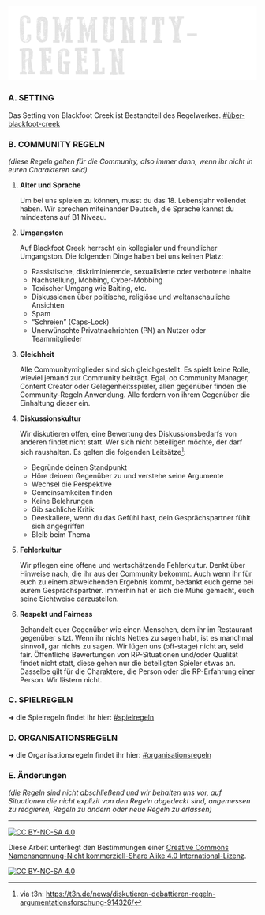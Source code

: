 ![headerimage: community-regeln](../0_assets/images/communityregeln.png?raw=true)

### __**A. SETTING**__

Das Setting von Blackfoot Creek ist Bestandteil des Regelwerkes. [#über-blackfoot-creek](../README.md)

### __**B. COMMUNITY REGELN**__
_(diese Regeln gelten für die Community, also immer dann, wenn ihr nicht in euren Charakteren seid)_

1. **Alter und Sprache**

    Um bei uns spielen zu können, musst du das 18. Lebensjahr vollendet haben. Wir sprechen miteinander Deutsch, die Sprache kannst du mindestens auf B1 Niveau.

2. **Umgangston** 

    Auf Blackfoot Creek herrscht ein kollegialer und freundlicher Umgangston. Die folgenden Dinge haben bei uns keinen Platz:

    - Rassistische, diskriminierende, sexualisierte oder verbotene Inhalte
    - Nachstellung, Mobbing, Cyber-Mobbing
    - Toxischer Umgang wie Baiting, etc.
    - Diskussionen über politische, religiöse und weltanschauliche Ansichten
    - Spam
    - “Schreien” (Caps-Lock)
    - Unerwünschte Privatnachrichten (PN) an Nutzer oder Teammitglieder

3. **Gleichheit**

    Alle Communitymitglieder sind sich gleichgestellt. Es spielt keine Rolle, wieviel jemand zur Community beiträgt. Egal, ob Community Manager, Content Creator oder Gelegenheitsspieler, allen gegenüber finden die Community-Regeln Anwendung. Alle fordern von ihrem Gegenüber die Einhaltung dieser ein. 

4. **Diskussionskultur**

    Wir diskutieren offen, eine Bewertung des Diskussionsbedarfs von anderen findet nicht statt. Wer sich nicht beteiligen möchte, der darf sich raushalten. Es gelten die folgenden Leitsätze[^1]: 

    - Begründe deinen Standpunkt
    - Höre deinem Gegenüber zu und verstehe seine Argumente
    - Wechsel die Perspektive
    - Gemeinsamkeiten finden
    - Keine Belehrungen
    - Gib sachliche Kritik
    - Deeskaliere, wenn du das Gefühl hast, dein Gesprächspartner fühlt sich angegriffen
    - Bleib beim Thema

5. **Fehlerkultur** 

    Wir pflegen eine offene und wertschätzende Fehlerkultur. Denkt über Hinweise nach, die ihr aus der Community bekommt. Auch wenn ihr für euch zu einem abweichenden Ergebnis kommt, bedankt euch gerne bei eurem Gesprächspartner. Immerhin hat er sich die Mühe gemacht, euch seine Sichtweise darzustellen.

6. **Respekt und Fairness**

    Behandelt euer Gegenüber wie einen Menschen, dem ihr im Restaurant gegenüber sitzt. Wenn ihr nichts Nettes zu sagen habt, ist es manchmal sinnvoll, gar nichts zu sagen. Wir lügen uns (off-stage) nicht an, seid fair. Öffentliche Bewertungen von RP-Situationen und/oder Qualität findet nicht statt, diese gehen nur die beteiligten Spieler etwas an. Dasselbe gilt für die Charaktere, die Person oder die RP-Erfahrung einer Person. Wir lästern nicht.

### __**C. SPIELREGELN**__

➜ die Spielregeln findet ihr hier: [#spielregeln ](../2_spielregeln/README.md)

### __**D. ORGANISATIONSREGELN**__

➜ die Organisationsregeln findet ihr hier: [#organisationsregeln](../3_organisationsregeln/README.md)

### __**E. Änderungen**__

_(die Regeln sind nicht abschließend und wir behalten uns vor, auf Situationen die nicht explizit von den Regeln abgedeckt sind, angemessen zu reagieren, Regeln zu ändern oder neue Regeln zu erlassen)_


[^1]: via t3n: https://t3n.de/news/diskutieren-debattieren-regeln-argumentationsforschung-914326/

---
[![CC BY-NC-SA 4.0][cc-by-nc-sa-shield]][cc-by-nc-sa]

Diese Arbeit unterliegt den Bestimmungen einer
[Creative Commons Namensnennung-Nicht kommerziell-Share Alike 4.0 International-Lizenz](../LICENSE).

[![CC BY-NC-SA 4.0][cc-by-nc-sa-image]][cc-by-nc-sa]

[cc-by-nc-sa]: http://creativecommons.org/licenses/by-nc-sa/4.0/deed.de
[cc-by-nc-sa-image]: https://licensebuttons.net/l/by-nc-sa/4.0/88x31.png
[cc-by-nc-sa-shield]: https://img.shields.io/badge/License-CC%20BY--NC--SA%204.0-ff800d.svg
